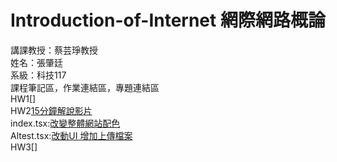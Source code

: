 # Introduction-of-Internet 網際網路概論  
講課教授：蔡芸琤教授  
姓名：張肇廷  
系級：科技117  
課程筆記區，作業連結區，專題連結區  
HW1[]  
HW2[15分鐘解說影片]()  
index.tsx:[改變整體網站配色](https://github.com/chaotingchong-crypto/Introduction-of-Internet/blob/main/index.tsx)  
Altest.tsx:[改動UI 增加上傳檔案](https://github.com/chaotingchong-crypto/Introduction-of-Internet/blob/main/AItest.tsx)  
HW3[]

